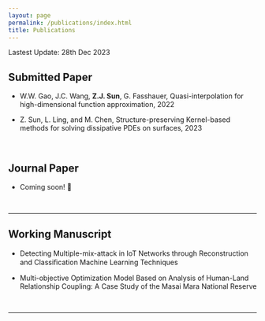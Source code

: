 ```yaml
---
layout: page
permalink: /publications/index.html
title: Publications
---
```


Lastest Update: 28th Dec 2023

## Submitted Paper

- W.W. Gao, J.C. Wang, **Z.J. Sun**, G. Fasshauer, Quasi-interpolation for high-dimensional function approximation, 2022


- Z. Sun, L. Ling, and M. Chen, Structure-preserving Kernel-based methods for solving dissipative PDEs on surfaces, 2023


  <br>

## Journal Paper

- Coming soon! 🚀

  <br>

---

## Working Manuscript

- Detecting Multiple-mix-attack in IoT Networks through Reconstruction and Classiﬁcation Machine Learning Techniques<br>

- Multi-objective Optimization Model Based on Analysis of Human-Land Relationship Coupling: A Case Study of the Masai Mara National Reserve<br>

  <br>

---

